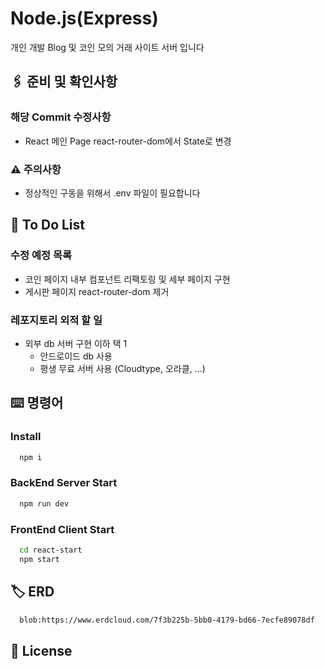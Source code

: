# Node.js(Express)

개인 개발 Blog 및 코인 모의 거래 사이트 서버 입니다
## 🖇️ 준비 및 확인사항

### 해당 Commit 수정사항
- React 메인 Page react-router-dom에서 State로 변경

### ⚠️ 주의사항
- 정상적인 구동을 위해서 .env 파일이 필요합니다

## 💬 To Do List

### 수정 예정 목록
- 코인 페이지 내부 컴포넌트 리팩토링 및 세부 페이지 구현
- 게시판 페이지 react-router-dom 제거

### 레포지토리 외적 할 일
- 외부 db 서버 구현 이하 택 1
  - 안드로이드 db 사용
  - 평생 무료 서버 사용 (Cloudtype, 오라클, ...)

## ⌨️ 명령어

### Install

```bash
  npm i
```

### BackEnd Server Start

```bash
  npm run dev
```

### FrontEnd Client Start

```bash
  cd react-start
  npm start
```


## 🏷️ ERD
```bash
  blob:https://www.erdcloud.com/7f3b225b-5bb0-4179-bd66-7ecfe89078df
```

## 📄 License




